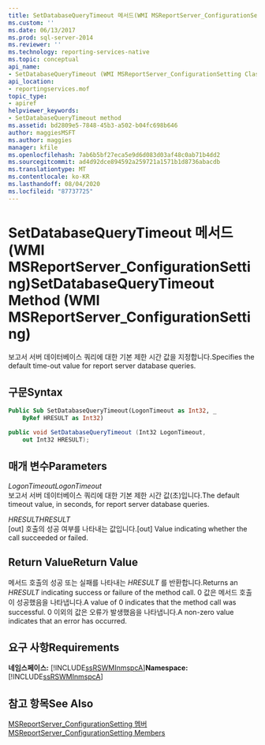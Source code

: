 ```yaml
---
title: SetDatabaseQueryTimeout 메서드(WMI MSReportServer_ConfigurationSetting) | Microsoft Docs
ms.custom: ''
ms.date: 06/13/2017
ms.prod: sql-server-2014
ms.reviewer: ''
ms.technology: reporting-services-native
ms.topic: conceptual
api_name:
- SetDatabaseQueryTimeout (WMI MSReportServer_ConfigurationSetting Class)
api_location:
- reportingservices.mof
topic_type:
- apiref
helpviewer_keywords:
- SetDatabaseQueryTimeout method
ms.assetid: bd2809e5-7848-45b3-a502-b04fc698b646
author: maggiesMSFT
ms.author: maggies
manager: kfile
ms.openlocfilehash: 7ab6b5bf27eca5e9d6d083d03af48c0ab71b4dd2
ms.sourcegitcommit: ad4d92dce894592a259721a1571b1d8736abacdb
ms.translationtype: MT
ms.contentlocale: ko-KR
ms.lasthandoff: 08/04/2020
ms.locfileid: "87737725"
---
```

# <a name="setdatabasequerytimeout-method-wmi-msreportserver_configurationsetting"></a><span data-ttu-id="16724-102">SetDatabaseQueryTimeout 메서드(WMI MSReportServer_ConfigurationSetting)</span><span class="sxs-lookup"><span data-stu-id="16724-102">SetDatabaseQueryTimeout Method (WMI MSReportServer_ConfigurationSetting)</span></span>
  <span data-ttu-id="16724-103">보고서 서버 데이터베이스 쿼리에 대한 기본 제한 시간 값을 지정합니다.</span><span class="sxs-lookup"><span data-stu-id="16724-103">Specifies the default time-out value for report server database queries.</span></span>  
  
## <a name="syntax"></a><span data-ttu-id="16724-104">구문</span><span class="sxs-lookup"><span data-stu-id="16724-104">Syntax</span></span>  
  
```vb  
Public Sub SetDatabaseQueryTimeout(LogonTimeout as Int32, _  
    ByRef HRESULT as Int32)  
```  
  
```csharp  
public void SetDatabaseQueryTimeout (Int32 LogonTimeout,   
    out Int32 HRESULT);  
```  
  
## <a name="parameters"></a><span data-ttu-id="16724-105">매개 변수</span><span class="sxs-lookup"><span data-stu-id="16724-105">Parameters</span></span>  
 <span data-ttu-id="16724-106">*LogonTimeout*</span><span class="sxs-lookup"><span data-stu-id="16724-106">*LogonTimeout*</span></span>  
 <span data-ttu-id="16724-107">보고서 서버 데이터베이스 쿼리에 대한 기본 제한 시간 값(초)입니다.</span><span class="sxs-lookup"><span data-stu-id="16724-107">The default timeout value, in seconds, for report server database queries.</span></span>  
  
 <span data-ttu-id="16724-108">*HRESULT*</span><span class="sxs-lookup"><span data-stu-id="16724-108">*HRESULT*</span></span>  
 <span data-ttu-id="16724-109">[out] 호출의 성공 여부를 나타내는 값입니다.</span><span class="sxs-lookup"><span data-stu-id="16724-109">[out] Value indicating whether the call succeeded or failed.</span></span>  
  
## <a name="return-value"></a><span data-ttu-id="16724-110">Return Value</span><span class="sxs-lookup"><span data-stu-id="16724-110">Return Value</span></span>  
 <span data-ttu-id="16724-111">메서드 호출의 성공 또는 실패를 나타내는 *HRESULT* 를 반환합니다.</span><span class="sxs-lookup"><span data-stu-id="16724-111">Returns an *HRESULT* indicating success or failure of the method call.</span></span> <span data-ttu-id="16724-112">0 값은 메서드 호출이 성공했음을 나타냅니다.</span><span class="sxs-lookup"><span data-stu-id="16724-112">A value of 0 indicates that the method call was successful.</span></span> <span data-ttu-id="16724-113">0 이외의 값은 오류가 발생했음을 나타냅니다.</span><span class="sxs-lookup"><span data-stu-id="16724-113">A non-zero value indicates that an error has occurred.</span></span>  
  
## <a name="requirements"></a><span data-ttu-id="16724-114">요구 사항</span><span class="sxs-lookup"><span data-stu-id="16724-114">Requirements</span></span>  
 <span data-ttu-id="16724-115">**네임스페이스:** [!INCLUDE[ssRSWMInmspcA](../../includes/ssrswminmspca-md.md)]</span><span class="sxs-lookup"><span data-stu-id="16724-115">**Namespace:** [!INCLUDE[ssRSWMInmspcA](../../includes/ssrswminmspca-md.md)]</span></span>  
  
## <a name="see-also"></a><span data-ttu-id="16724-116">참고 항목</span><span class="sxs-lookup"><span data-stu-id="16724-116">See Also</span></span>  
 [<span data-ttu-id="16724-117">MSReportServer_ConfigurationSetting 멤버</span><span class="sxs-lookup"><span data-stu-id="16724-117">MSReportServer_ConfigurationSetting Members</span></span>](msreportserver-configurationsetting-members.md)  
  
  
